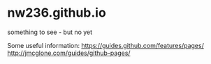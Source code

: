 # nw236.github.io
something to see - but no yet

Some useful information:
   https://guides.github.com/features/pages/
   http://jmcglone.com/guides/github-pages/
   
